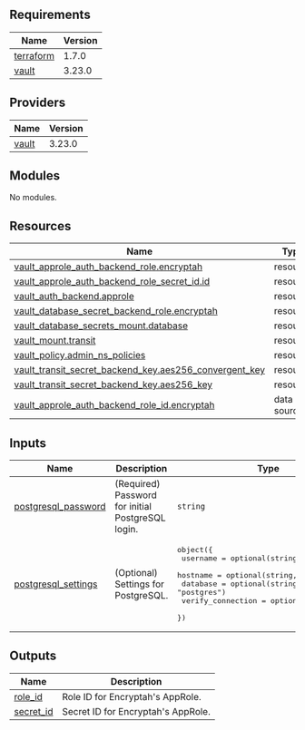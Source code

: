 ## Requirements

| Name | Version |
|------|---------|
| <a name="requirement_terraform"></a> [terraform](#requirement\_terraform) | 1.7.0 |
| <a name="requirement_vault"></a> [vault](#requirement\_vault) | 3.23.0 |

## Providers

| Name | Version |
|------|---------|
| <a name="provider_vault"></a> [vault](#provider\_vault) | 3.23.0 |

## Modules

No modules.

## Resources

| Name | Type |
|------|------|
| [vault_approle_auth_backend_role.encryptah](https://registry.terraform.io/providers/hashicorp/vault/3.23.0/docs/resources/approle_auth_backend_role) | resource |
| [vault_approle_auth_backend_role_secret_id.id](https://registry.terraform.io/providers/hashicorp/vault/3.23.0/docs/resources/approle_auth_backend_role_secret_id) | resource |
| [vault_auth_backend.approle](https://registry.terraform.io/providers/hashicorp/vault/3.23.0/docs/resources/auth_backend) | resource |
| [vault_database_secret_backend_role.encryptah](https://registry.terraform.io/providers/hashicorp/vault/3.23.0/docs/resources/database_secret_backend_role) | resource |
| [vault_database_secrets_mount.database](https://registry.terraform.io/providers/hashicorp/vault/3.23.0/docs/resources/database_secrets_mount) | resource |
| [vault_mount.transit](https://registry.terraform.io/providers/hashicorp/vault/3.23.0/docs/resources/mount) | resource |
| [vault_policy.admin_ns_policies](https://registry.terraform.io/providers/hashicorp/vault/3.23.0/docs/resources/policy) | resource |
| [vault_transit_secret_backend_key.aes256_convergent_key](https://registry.terraform.io/providers/hashicorp/vault/3.23.0/docs/resources/transit_secret_backend_key) | resource |
| [vault_transit_secret_backend_key.aes256_key](https://registry.terraform.io/providers/hashicorp/vault/3.23.0/docs/resources/transit_secret_backend_key) | resource |
| [vault_approle_auth_backend_role_id.encryptah](https://registry.terraform.io/providers/hashicorp/vault/3.23.0/docs/data-sources/approle_auth_backend_role_id) | data source |

## Inputs

| Name | Description | Type | Default | Required |
|------|-------------|------|---------|:--------:|
| <a name="input_postgresql_password"></a> [postgresql\_password](#input\_postgresql\_password) | (Required) Password for initial PostgreSQL login. | `string` | n/a | yes |
| <a name="input_postgresql_settings"></a> [postgresql\_settings](#input\_postgresql\_settings) | (Optional) Settings for PostgreSQL. | <pre>object({<br>    username          = optional(string, "postgres")<br>    hostname          = optional(string, "127.0.0.1")<br>    database          = optional(string, "postgres")<br>    verify_connection = optional(bool, true)<br>  })</pre> | n/a | yes |

## Outputs

| Name | Description |
|------|-------------|
| <a name="output_role_id"></a> [role\_id](#output\_role\_id) | Role ID for Encryptah's AppRole. |
| <a name="output_secret_id"></a> [secret\_id](#output\_secret\_id) | Secret ID for Encryptah's AppRole. |
